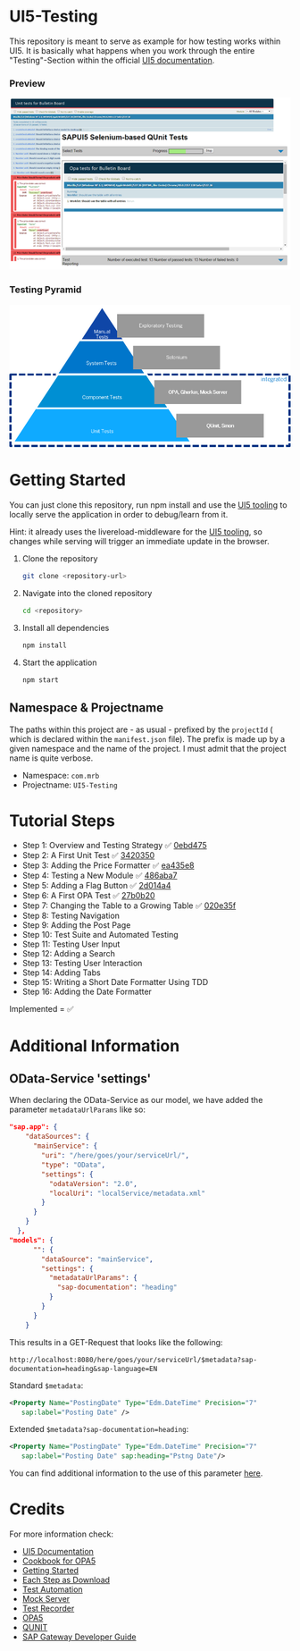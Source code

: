 # UI5-Testing

This repository is meant to serve as example for how testing works within UI5. It is basically what happens when you work through the entire "Testing"-Section within the official [UI5 documentation](https://sapui5.hana.ondemand.com/#/topic/291c9121e6044ab381e0b51716f97f52).

### Preview

![](readme_src/Preview.png)

### Testing Pyramid

![](readme_src/TestingPyramid.png)

# Getting Started
You can just clone this repository, run npm install and use the [UI5 tooling](https://github.com/SAP/ui5-tooling) to locally serve the application in order to debug/learn from it.

Hint: it already uses the livereload-middleware for the [UI5 tooling](https://github.com/SAP/ui5-tooling), so changes while serving will trigger an immediate update in the browser.

1. Clone the repository
    ```sh
    git clone <repository-url>
    ```
1. Navigate into the cloned repository 
    ```sh
    cd <repository>
    ```
1. Install all dependencies
    ```sh
    npm install
    ```
1. Start the application
    ```sh
    npm start
    ```
## Namespace & Projectname

The paths within this project are - as usual - prefixed by the `projectId` ( which is declared within the `manifest.json` file). The prefix is made up by a given namespace and the name of the project. I must admit that the project name is quite verbose.

* Namespace: `com.mrb`
* Projectname: `UI5-Testing`

# Tutorial Steps

* Step 1: Overview and Testing Strategy :white_check_mark: [0ebd475](https://github.com/SAPMarco/UI5-testing/commit/0ebd475e74be1b46fe3678decf5b20a614f0e715)
* Step 2: A First Unit Test :white_check_mark: [3420350](https://github.com/SAPMarco/UI5-testing/commit/3420350bada98c18491a718d893798b5ada12c66)
* Step 3: Adding the Price Formatter :white_check_mark: [ea435e8](https://github.com/SAPMarco/UI5-testing/commit/ea435e844cc0d7cd35007dc356c53485289ac91b)
* Step 4: Testing a New Module :white_check_mark: [486aba7](https://github.com/SAPMarco/UI5-testing/commit/486aba724b37bc0b66a80d15f69d5b1688c17cb1)
* Step 5: Adding a Flag Button :white_check_mark: [2d014a4](https://github.com/SAPMarco/UI5-testing/commit/2d014a4e352f17e91256aca905ac44937505223b)
* Step 6: A First OPA Test :white_check_mark: [27b0b20](https://github.com/SAPMarco/UI5-testing/commit/27b0b20e14b5a0c79afd777e1cc85d4348d28eb4)
* Step 7: Changing the Table to a Growing Table :white_check_mark: [020e35f](https://github.com/SAPMarco/UI5-testing/commit/020e35f4160a78f2cf3a9059a834cca0852956d0)
* Step 8: Testing Navigation
* Step 9: Adding the Post Page
* Step 10: Test Suite and Automated Testing
* Step 11: Testing User Input
* Step 12: Adding a Search
* Step 13: Testing User Interaction
* Step 14: Adding Tabs
* Step 15: Writing a Short Date Formatter Using TDD
* Step 16: Adding the Date Formatter

Implemented = :white_check_mark:

# Additional Information

## OData-Service 'settings'

When declaring the OData-Service as our model, we have added the parameter `metadataUrlParams` like so:

```json
"sap.app": {
    "dataSources": {
      "mainService": {
        "uri": "/here/goes/your/serviceUrl/",
        "type": "OData",
        "settings": {
          "odataVersion": "2.0",
          "localUri": "localService/metadata.xml"
        }
      }
    }
  },
"models": {
      "": {
        "dataSource": "mainService",
        "settings": {
          "metadataUrlParams": {
            "sap-documentation": "heading"
          }
        }
      }
    }
``` 

This results in a GET-Request that looks like the following:

```
http://localhost:8080/here/goes/your/serviceUrl/$metadata?sap-documentation=heading&sap-language=EN 
```

Standard `$metadata`:
```xml
<Property Name="PostingDate" Type="Edm.DateTime" Precision="7" 
   sap:label="Posting Date" /> 
``` 

Extended `$metadata?sap-documentation=heading`:
```xml
<Property Name="PostingDate" Type="Edm.DateTime" Precision="7" 
   sap:label="Posting Date" sap:heading="Pstng Date"/> 
``` 

You can find additional information to the use of this parameter [here](https://help.sap.com/doc/saphelp_gateway20sp12/2.0/en-US/30/6e8c537c8fcc26e10000000a4450e5/frameset.htm).

# Credits

For more information check:

* [UI5 Documentation](https://sapui5.hana.ondemand.com/#/topic/291c9121e6044ab381e0b51716f97f52)
* [Cookbook for OPA5](https://sapui5.hana.ondemand.com/#/topic/ce4b180d97064ad088a901b53ed48b21.html)
* [Getting Started](https://sapui5.hana.ondemand.com/#/topic/8b49fc198bf04b2d9800fc37fecbb218.html)
* [Each Step as Download](https://sapui5.hana.ondemand.com/#/entity/sap.m.tutorial.testing)
* [Test Automation](https://sapui5.hana.ondemand.com/#/topic/ae448243822448d8ba04b4784f4b09a0.html#loioae448243822448d8ba04b4784f4b09a0)
* [Mock Server](https://sapui5.hana.ondemand.com/#/topic/69d3cbd4150c4ffb884e788f7f60fd93)
* [Test Recorder](https://sapui5.hana.ondemand.com/#/topic/2535ef9272064cb6bd6b44e5402d531d)
* [OPA5](https://sapui5.hana.ondemand.com/#/topic/2696ab50faad458f9b4027ec2f9b884d)
* [QUNIT](https://sapui5.hana.ondemand.com/#/topic/09d145cd86ee4f8e9d08715f1b364c51)
* [SAP Gateway Developer Guide](https://help.sap.com/doc/saphelp_gateway20sp12/2.0/en-US/30/6e8c537c8fcc26e10000000a4450e5/frameset.htm)